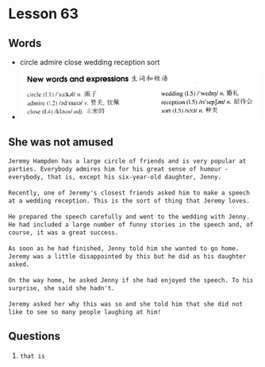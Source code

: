 # Lesson 63

## Words

- circle admire close wedding reception sort

- ![Words](../../../Images/Part2/07/words-63.png)

## She was not amused

```
Jeremy Hampden has a large circle of friends and is very popular at parties. Everybody admires him for his great sense of humour - everybody, that is, except his six-year-old daughter, Jenny.

Recently, one of Jeremy's closest friends asked him to make a speech at a wedding reception. This is the sort of thing that Jeremy loves.

He prepared the speech carefully and went to the wedding with Jenny. He had included a large number of funny stories in the speech and, of course, it was a great success.

As soon as he had finished, Jenny told him she wanted to go home. Jeremy was a little disappointed by this but he did as his daughter asked.

On the way home, he asked Jenny if she had enjoyed the speech. To his surprise, she said she hadn't.

Jeremy asked her why this was so and she told him that she did not like to see so many people laughing at him!
```

## Questions

1. `that is`
